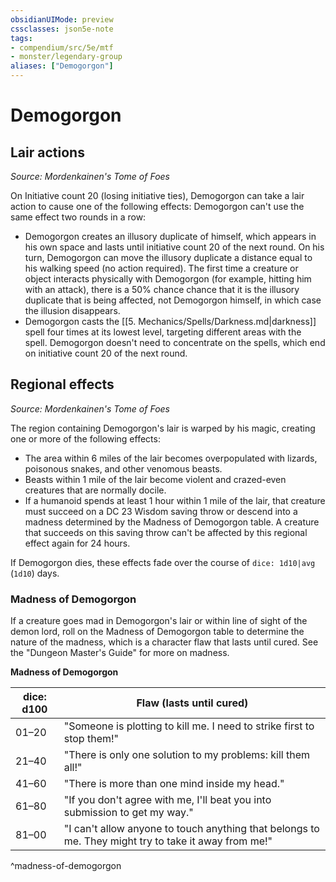 ```yaml
---
obsidianUIMode: preview
cssclasses: json5e-note
tags:
- compendium/src/5e/mtf
- monster/legendary-group
aliases: ["Demogorgon"]
---
```

# Demogorgon

## Lair actions
_Source: Mordenkainen's Tome of Foes_

On Initiative count 20 (losing initiative ties), Demogorgon can take a lair action to cause one of the following effects: Demogorgon can't use the same effect two rounds in a row:

- Demogorgon creates an illusory duplicate of himself, which appears in his own space and lasts until initiative count 20 of the next round. On his turn, Demogorgon can move the illusory duplicate a distance equal to his walking speed (no action required). The first time a creature or object interacts physically with Demogorgon (for example, hitting him with an attack), there is a 50% chance chance that it is the illusory duplicate that is being affected, not Demogorgon himself, in which case the illusion disappears.  
- Demogorgon casts the [[5. Mechanics/Spells/Darkness.md|darkness]] spell four times at its lowest level, targeting different areas with the spell. Demogorgon doesn't need to concentrate on the spells, which end on initiative count 20 of the next round.  

## Regional effects
_Source: Mordenkainen's Tome of Foes_

The region containing Demogorgon's lair is warped by his magic, creating one or more of the following effects:

- The area within 6 miles of the lair becomes overpopulated with lizards, poisonous snakes, and other venomous beasts.  
- Beasts within 1 mile of the lair become violent and crazed-even creatures that are normally docile.  
- If a humanoid spends at least 1 hour within 1 mile of the lair, that creature must succeed on a DC 23 Wisdom saving throw or descend into a madness determined by the Madness of Demogorgon table. A creature that succeeds on this saving throw can't be affected by this regional effect again for 24 hours.  

If Demogorgon dies, these effects fade over the course of `dice: 1d10|avg` (`1d10`) days.

### Madness of Demogorgon

If a creature goes mad in Demogorgon's lair or within line of sight of the demon lord, roll on the Madness of Demogorgon table to determine the nature of the madness, which is a character flaw that lasts until cured. See the "Dungeon Master's Guide" for more on madness.

**Madness of Demogorgon**

| dice: d100 | Flaw (lasts until cured) |
|------------|--------------------------|
| 01–20 | "Someone is plotting to kill me. I need to strike first to stop them!" |
| 21–40 | "There is only one solution to my problems: kill them all!" |
| 41–60 | "There is more than one mind inside my head." |
| 61–80 | "If you don't agree with me, I'll beat you into submission to get my way." |
| 81–00 | "I can't allow anyone to touch anything that belongs to me. They might try to take it away from me!" |
^madness-of-demogorgon